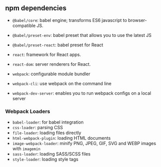 ## npm dependencies

- `@babel/core`: babel engine; transforms ES6 javascript to browser-compatible JS.
- `@babel/preset-env`: babel preset that allows you to use the latest JS
- `@babel/preset-react`: babel preset for React

- `react`: framework for React apps.
- `react-dom`: server renderers for React.
- `webpack`: configurable module bundler
- `webpack-cli`: use webpack on the command line
- `webpack-dev-server`: enables you to run webpack configs on a local server

### Webpack Loaders

- `babel-loader`: for babel integration
- `css-loader`: parsing CSS
- `file-loader`: loading files directly
- `html-webpack-plugin`: loading HTML documents
- `image-webpack-loader`: minify PNG, JPEG, GIF, SVG and WEBP images with `imagemin`
- `sass-loader`: loading SASS/SCSS files
- `style-loader`: loading style tags